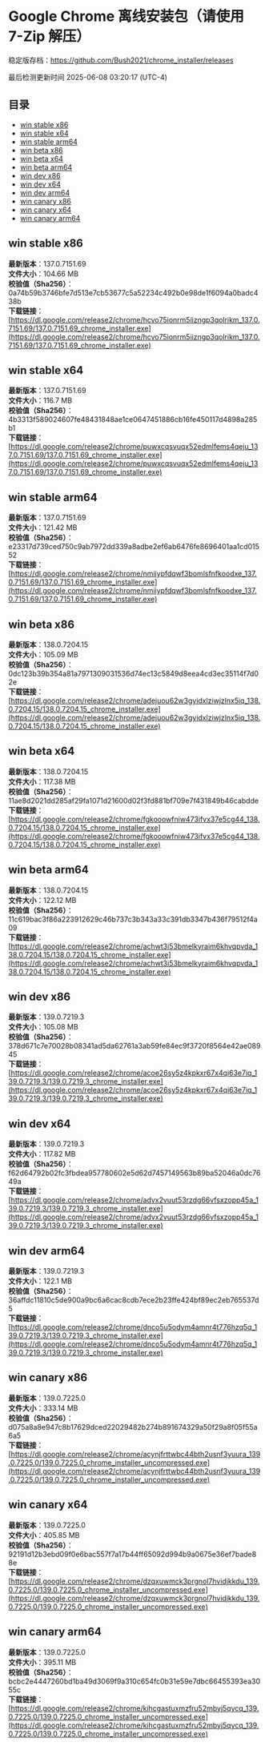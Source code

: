 # Google Chrome 离线安装包（请使用 7-Zip 解压）
稳定版存档：<https://github.com/Bush2021/chrome_installer/releases>

最后检测更新时间
2025-06-08 03:20:17 (UTC-4)

## 目录
* [win stable x86](https://github.com/Bush2021/chrome_installer?tab=readme-ov-file#win-stable-x86)
* [win stable x64](https://github.com/Bush2021/chrome_installer?tab=readme-ov-file#win-stable-x64)
* [win stable arm64](https://github.com/Bush2021/chrome_installer?tab=readme-ov-file#win-stable-arm64)
* [win beta x86](https://github.com/Bush2021/chrome_installer?tab=readme-ov-file#win-beta-x86)
* [win beta x64](https://github.com/Bush2021/chrome_installer?tab=readme-ov-file#win-beta-x64)
* [win beta arm64](https://github.com/Bush2021/chrome_installer?tab=readme-ov-file#win-beta-arm64)
* [win dev x86](https://github.com/Bush2021/chrome_installer?tab=readme-ov-file#win-dev-x86)
* [win dev x64](https://github.com/Bush2021/chrome_installer?tab=readme-ov-file#win-dev-x64)
* [win dev arm64](https://github.com/Bush2021/chrome_installer?tab=readme-ov-file#win-dev-arm64)
* [win canary x86](https://github.com/Bush2021/chrome_installer?tab=readme-ov-file#win-canary-x86)
* [win canary x64](https://github.com/Bush2021/chrome_installer?tab=readme-ov-file#win-canary-x64)
* [win canary arm64](https://github.com/Bush2021/chrome_installer?tab=readme-ov-file#win-canary-arm64)

## win stable x86
**最新版本**：137.0.7151.69  
**文件大小**：104.66 MB  
**校验值（Sha256）**：0a74b59b3746bfe7d513e7cb53677c5a52234c492b0e98de1f6094a0badc438b  
**下载链接**：[https://dl.google.com/release2/chrome/hcvo75ionrm5iizngp3qolrikm_137.0.7151.69/137.0.7151.69_chrome_installer.exe](https://dl.google.com/release2/chrome/hcvo75ionrm5iizngp3qolrikm_137.0.7151.69/137.0.7151.69_chrome_installer.exe)  

## win stable x64
**最新版本**：137.0.7151.69  
**文件大小**：116.7 MB  
**校验值（Sha256）**：4b3313f589024607fe48431848ae1ce0647451886cb16fe450117d4898a285b1  
**下载链接**：[https://dl.google.com/release2/chrome/puwxcqsvuqx52edmlfems4qeju_137.0.7151.69/137.0.7151.69_chrome_installer.exe](https://dl.google.com/release2/chrome/puwxcqsvuqx52edmlfems4qeju_137.0.7151.69/137.0.7151.69_chrome_installer.exe)  

## win stable arm64
**最新版本**：137.0.7151.69  
**文件大小**：121.42 MB  
**校验值（Sha256）**：e23317d739ced750c9ab7972dd339a8adbe2ef6ab6476fe8696401aa1cd01552  
**下载链接**：[https://dl.google.com/release2/chrome/nmiiypfdqwf3bomlsfnfkoodxe_137.0.7151.69/137.0.7151.69_chrome_installer.exe](https://dl.google.com/release2/chrome/nmiiypfdqwf3bomlsfnfkoodxe_137.0.7151.69/137.0.7151.69_chrome_installer.exe)  

## win beta x86
**最新版本**：138.0.7204.15  
**文件大小**：105.09 MB  
**校验值（Sha256）**：0dc123b39b354a81a7971309031536d74ec13c5849d8eea4cd3ec35114f7d02e  
**下载链接**：[https://dl.google.com/release2/chrome/adejuou62w3gyidxlziwjzlnx5iq_138.0.7204.15/138.0.7204.15_chrome_installer.exe](https://dl.google.com/release2/chrome/adejuou62w3gyidxlziwjzlnx5iq_138.0.7204.15/138.0.7204.15_chrome_installer.exe)  

## win beta x64
**最新版本**：138.0.7204.15  
**文件大小**：117.38 MB  
**校验值（Sha256）**：11ae8d2021dd285af29fa1071d21600d02f3fd881bf709e7f431849b46cabdde  
**下载链接**：[https://dl.google.com/release2/chrome/fgkooowfniw473ifvx37e5cg44_138.0.7204.15/138.0.7204.15_chrome_installer.exe](https://dl.google.com/release2/chrome/fgkooowfniw473ifvx37e5cg44_138.0.7204.15/138.0.7204.15_chrome_installer.exe)  

## win beta arm64
**最新版本**：138.0.7204.15  
**文件大小**：122.12 MB  
**校验值（Sha256）**：11c619bac3f86a223912629c46b737c3b343a33c391db3347b436f79512f4a09  
**下载链接**：[https://dl.google.com/release2/chrome/achwt3i53bmelkyraim6khvqpvda_138.0.7204.15/138.0.7204.15_chrome_installer.exe](https://dl.google.com/release2/chrome/achwt3i53bmelkyraim6khvqpvda_138.0.7204.15/138.0.7204.15_chrome_installer.exe)  

## win dev x86
**最新版本**：139.0.7219.3  
**文件大小**：105.08 MB  
**校验值（Sha256）**：378d671c7e70028b08341ad5da62761a3ab59fe84ec9f3720f8564e42ae08945  
**下载链接**：[https://dl.google.com/release2/chrome/acoe26sy5z4kpkxr67x4qi63e7iq_139.0.7219.3/139.0.7219.3_chrome_installer.exe](https://dl.google.com/release2/chrome/acoe26sy5z4kpkxr67x4qi63e7iq_139.0.7219.3/139.0.7219.3_chrome_installer.exe)  

## win dev x64
**最新版本**：139.0.7219.3  
**文件大小**：117.82 MB  
**校验值（Sha256）**：f62d64792b02fc3fbdea957780602e5d62d7457149563b89ba52046a0dc7649a  
**下载链接**：[https://dl.google.com/release2/chrome/advx2vuut53rzdg66vfsxzopp45a_139.0.7219.3/139.0.7219.3_chrome_installer.exe](https://dl.google.com/release2/chrome/advx2vuut53rzdg66vfsxzopp45a_139.0.7219.3/139.0.7219.3_chrome_installer.exe)  

## win dev arm64
**最新版本**：139.0.7219.3  
**文件大小**：122.1 MB  
**校验值（Sha256）**：36affdc11810c5de900a9bc6a6cac8cdb7ece2b23ffe424bf89ec2eb765537d5  
**下载链接**：[https://dl.google.com/release2/chrome/dnco5u5odym4amnr4t776hzq5q_139.0.7219.3/139.0.7219.3_chrome_installer.exe](https://dl.google.com/release2/chrome/dnco5u5odym4amnr4t776hzq5q_139.0.7219.3/139.0.7219.3_chrome_installer.exe)  

## win canary x86
**最新版本**：139.0.7225.0  
**文件大小**：333.14 MB  
**校验值（Sha256）**：d075a8a8e947c8b17629dced22029482b274b891674329a50f29a8f05f55a6a5  
**下载链接**：[https://dl.google.com/release2/chrome/acynjfrttwbc44bth2usnf3yuura_139.0.7225.0/139.0.7225.0_chrome_installer_uncompressed.exe](https://dl.google.com/release2/chrome/acynjfrttwbc44bth2usnf3yuura_139.0.7225.0/139.0.7225.0_chrome_installer_uncompressed.exe)  

## win canary x64
**最新版本**：139.0.7225.0  
**文件大小**：405.85 MB  
**校验值（Sha256）**：92191d12b3ebd09f0e6bac557f7a17b44ff65092d994b9a0675e36ef7bade88e  
**下载链接**：[https://dl.google.com/release2/chrome/dzqxuwmck3prgnol7hvidjkkdu_139.0.7225.0/139.0.7225.0_chrome_installer_uncompressed.exe](https://dl.google.com/release2/chrome/dzqxuwmck3prgnol7hvidjkkdu_139.0.7225.0/139.0.7225.0_chrome_installer_uncompressed.exe)  

## win canary arm64
**最新版本**：139.0.7225.0  
**文件大小**：395.11 MB  
**校验值（Sha256）**：bcbc2e4447260bd1ba49d3069f9a310c654fc0b31e59e7dbc66455393ea3055c  
**下载链接**：[https://dl.google.com/release2/chrome/kihcgastuxmzfru52mbyj5qycq_139.0.7225.0/139.0.7225.0_chrome_installer_uncompressed.exe](https://dl.google.com/release2/chrome/kihcgastuxmzfru52mbyj5qycq_139.0.7225.0/139.0.7225.0_chrome_installer_uncompressed.exe)  

